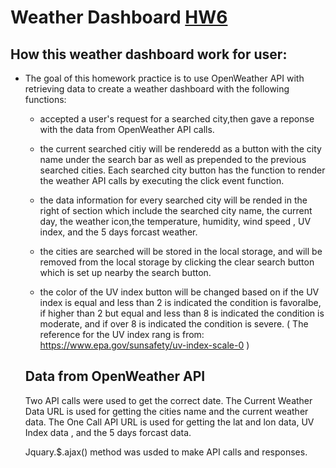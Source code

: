 # Weather Dashboard [HW6](https://aprilyanggarwood.github.io/UW-Coding-Boot-Camp---HW6/)

## How this weather dashboard work for user:

- The goal of this homework practice is to use OpenWeather API with retrieving data to create a weather dashboard with the following functions:

  - accepted a user's request for a searched city,then gave a reponse with the data from OpenWeather API calls.

  - the current searched citiy will be renderedd as a button with the city name under the search bar as well as prepended to the previous searched cities. Each searched city button has the function to render the weather API calls by executing the click event function.

  - the data information for every searched city will be rended in the right of section which include the searched city name, the current day, the weather icon,the temperature, humidity, wind speed , UV index, and the 5 days forcast weather.

  - the cities are searched will be stored in the local storage, and will be removed from the local storage by clicking the clear search button which is set up nearby the search button.

  - the color of the UV index button will be changed based on if the UV index is equal and less than 2 is indicated the condition is favoralbe, if higher than 2 but equal and less than 8 is indicated the condition is moderate, and if over 8 is indicated the condition is severe. ( The reference for the UV index rang is from: https://www.epa.gov/sunsafety/uv-index-scale-0 )

  ## Data from OpenWeather API

  Two API calls were used to get the correct date. The Current Weather Data URL is used for getting the cities name and the current weather data. The One Call API URL is used for getting the lat and lon data, UV Index data , and the 5 days forcast data.

  Jquary.\$.ajax() method was usded to make API calls and responses.
